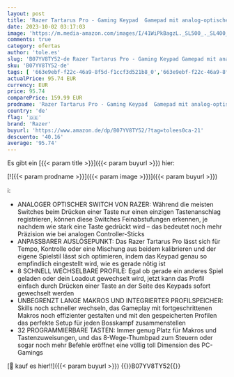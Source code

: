 ```yaml
---
layout: post
title: 'Razer Tartarus Pro - Gaming Keypad  Gamepad mit analog-optischen Tasten  32 programmierbare Tasten  Anpassbarer Auslösepunkt  Profile  Handballenauflage  RGB Chroma Beleuchtung  Schwarz'
date: 2023-10-02 03:17:03
image: 'https://m.media-amazon.com/images/I/41WiPkBagzL._SL500_._SL400_.jpg'
comments: true
category: ofertas
author: 'tole.es'
slug: 'B07YV8TY52-de Razer Tartarus Pro - Gaming Keypad Gamepad mit analog-...'
sku: 'B07YV8TY52-de'
tags: [ '663e9ebf-f22c-46a9-8f5d-f1ccf3d521b8_0','663e9ebf-f22c-46a9-8f5d-f1ccf3d521b8_4501','Accessories gaming','Arborist Merchandising Root','Computer & Zubehör','Elektronik & Foto','Games','Games, Hardware & Zubehör für PC','Gaming-Tastaturen für PC','Kunden-Favoriten: Computer & Zubehör','Kunden-Favoriten: Home Entertainment','Mousepad gaming','PC-Gamecontroller','Self Service','Special Features Stores','Zubehör für PC','a4cbee59-f823-40fe-831a-7de64f655f6f_0','a4cbee59-f823-40fe-831a-7de64f655f6f_6001','a4cbee59-f823-40fe-831a-7de64f655f6f_801','a4cbee59-f823-40fe-831a-7de64f655f6f_8301','razer','🇩🇪', ]
actualPrice: 95.74 EUR
currency: EUR
price: 95.74
comparePrice: 159.99 EUR
prodname: 'Razer Tartarus Pro - Gaming Keypad  Gamepad mit analog-optischen Tasten  32 programmierbare Tasten  Anpassbarer Auslösepunkt  Profile  Handballenauflage  RGB Chroma Beleuchtung  Schwarz'
country: 'de'
flag: '🇩🇪'
brand: 'Razer'
buyurl: 'https://www.amazon.de/dp/B07YV8TY52/?tag=tolees0ca-21'
descuento: '40.16'
average: '95.74'
---
```


Es gibt ein [{{< param title >}}]({{< param buyurl >}}) hier:

[![{{< param prodname >}}]({{< param image >}})]({{< param buyurl >}})

ℹ️:

- ANALOGER OPTISCHER SWITCH VON RAZER: Während die meisten Switches beim Drücken einer Taste nur einen einzigen Tastenanschlag registrieren, können diese Switches Feinabstufungen erkennen, je nachdem wie stark eine Taste gedrückt wird – das bedeutet noch mehr Präzision wie bei analogen Controller-Sticks
- ANPASSBARER AUSLÖSEPUNKT: Das Razer Tartarus Pro lässt sich für Tempo, Kontrolle oder eine Mischung aus beidem kalibrieren und der eigene Spielstil lässt sich optimieren, indem das Keypad genau so empfindlich eingestellt wird, wie es gerade nötig ist
- 8 SCHNELL WECHSELBARE PROFILE: Egal ob gerade ein anderes Spiel geladen oder dein Loadout gewechselt wird, jetzt kann das Profil einfach durch Drücken einer Taste an der Seite des Keypads sofort gewechselt werden
- UNBEGRENZT LANGE MAKROS UND INTEGRIERTER PROFILSPEICHER: Skills noch schneller wechseln, das Gameplay mit fortgeschrittenen Makros noch effizienter gestalten und mit den gespeicherten Profilen das perfekte Setup für jeden Bosskampf zusammenstellen
- 32 PROGRAMMIERBARE TASTEN: Immer genug Platz für Makros und Tastenzuweisungen, und das 8-Wege-Thumbpad zum Steuern oder sogar noch mehr Befehle eröffnet eine völlig toll Dimension des PC-Gamings

[🛒 kauf es hier!!]({{< param buyurl >}})
{{<world>}}B07YV8TY52{{</world>}}
